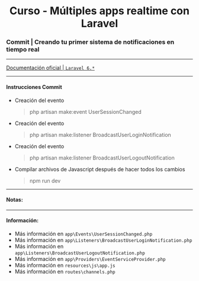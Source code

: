 

<!-- title -->
<h1 align="center">Curso - Múltiples apps realtime con Laravel</h1>
<!-- end title -->

<!-- commit name -->
### Commit | __Creando tu primer sistema de notificaciones en tiempo real__
<!-- end commit name -->

- - - - - - - - - - - - - - - - - - - - - - - - - - - - - -

<!-- official documentation -->
[Documentación oficial | `Laravel 6.*` ](https://laravel.com/docs/6.x)
<!-- end official documentation -->

- - - - - - - - - - - - - - - - - - - - - - - - - - - - - -

<!-- commit instructions -->
#### Instrucciones Commit
- Creación del evento
  > php artisan make:event UserSessionChanged
- Creación del evento
  > php artisan make:listener BroadcastUserLoginNotification
- Creación del evento
  > php artisan make:listener BroadcastUserLogoutNotification
- Compilar archivos de Javascript después de hacer todos los cambios
  > npm run dev
<!-- end commit instructions -->

- - - - - - - - - - - - - - - - - - - - - - - - - - - - - -

<!-- notes -->
#### Notas:
<!-- end notes -->

- - - - - - - - - - - - - - - - - - - - - - - - - - - - - -

<!-- information -->
#### Información:
- Más información en `app\Events\UserSessionChanged.php`
- Más información en `app\Listeners\BroadcastUserLoginNotification.php`
- Más información en `app\Listeners\BroadcastUserLogoutNotification.php`
- Más información en `app\Providers\EventServiceProvider.php`
- Más información en `resources\js\app.js`
- Más información en `routes\channels.php`
<!-- end information -->